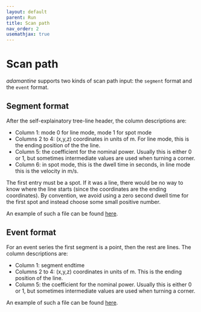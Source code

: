 ```yaml
---
layout: default
parent: Run
title: Scan path
nav_order: 2
usemathjax: true
---
```


# Scan path
*adamantine* supports two kinds of scan path input: the `segment` format and the
`event` format.

## Segment format
After the self-explainatory tree-line header, the column descriptions are:
* Column 1: mode 0 for line mode, mode 1 for spot mode
* Columns 2 to 4: (x,y,z) coordinates in units of m. For line mode, this
is the ending position of the the line.
* Column 5: the coefficient for the nominal power. Usually this is either
0 or 1, but sometimes intermediate values are used when turning a corner.
* Column 6: in spot mode, this is the dwell time in seconds, in line mode
this is the velocity in m/s.

The first entry must be a spot. If it was a line, there would be no way
to know where the line starts (since the coordinates are the ending coordinates).
By convention, we avoid using a zero second dwell time for the first spot
and instead choose some small positive number.

An example of such a file can be found
[here](https://github.com/adamantine-sim/adamantine/blob/master/tests/data/scan_path_L.txt).

## Event format
For an event series the first segment is a point, then the rest are lines.
The column descriptions are:
* Column 1: segment endtime
* Columns 2 to 4: (x,y,z) coordinates in units of m. This is the ending
position of the line.
* Column 5: the coefficient for the nominal power. Usually this is either
0 or 1, but sometimes intermediate values are used when turning a corner.

An example of such a file can be found
[here](https://github.com/adamantine-sim/adamantine/blob/master/tests/data/scan_path_event_series.inp).
